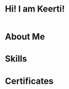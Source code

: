 # Hi! I am Keerti!

<a href="https://www.linkedin.com/in/keertimaan97/"><img src="" /></a>

# About Me

# Skills

# Certificates


<!---
keerti97/keerti97 is a ✨ special ✨ repository because its `README.md` (this file) appears on your GitHub profile.
You can click the Preview link to take a look at your changes.
--->
